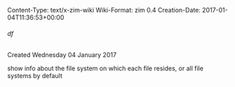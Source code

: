 Content-Type: text/x-zim-wiki
Wiki-Format: zim 0.4
Creation-Date: 2017-01-04T11:36:53+00:00

###### df ######
Created Wednesday 04 January 2017

show info about the file system on which each file resides, or all file systems by default
